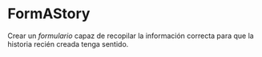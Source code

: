 ﻿# FormAStory
 Crear un _formulario_ capaz de recopilar la información correcta para que la historia recién creada tenga sentido.
